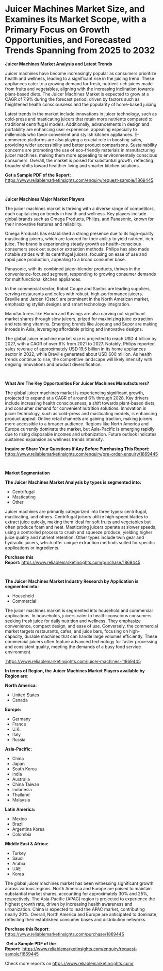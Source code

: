 <p><h1>Juicer Machines Market Size, and Examines its Market Scope, with a Primary Focus on Growth Opportunities, and Forecasted Trends Spanning from 2025 to 2032</h1></p><p><strong>Juicer Machines Market Analysis and Latest Trends</strong></p>
<p><p>Juicer machines have become increasingly popular as consumers prioritize health and wellness, leading to a significant rise in the juicing trend. These appliances cater to a growing demand for fresh, nutrient-rich juices made from fruits and vegetables, aligning with the increasing inclination towards plant-based diets. The Juicer Machines Market is expected to grow at a CAGR of 7.9% during the forecast period, driven by factors such as heightened health consciousness and the popularity of home-based juicing. </p><p>Latest trends in the market include innovations in juicer technology, such as cold-press and masticating juicers that retain more nutrients compared to traditional centrifugal models. Additionally, advancements in design and portability are enhancing user experience, appealing especially to millennials who favor convenient and stylish kitchen appliances. E-commerce platforms are also playing a crucial role in boosting sales, providing wider accessibility and better product comparisons. Sustainability concerns are promoting the use of eco-friendly materials in manufacturing juicer machines, making them more appealing to environmentally conscious consumers. Overall, the market is poised for substantial growth, reflecting broader shifts toward healthier living and smarter kitchen solutions.</p></p>
<p><strong>Get a Sample PDF of the Report:&nbsp;</strong> <a href="https://www.reliablemarketinsights.com/enquiry/request-sample/1869445?utm_campaign=3295&utm_medium=2&utm_source=Github&utm_content=ia&utm_term=04042025&utm_id=juicer-machines">https://www.reliablemarketinsights.com/enquiry/request-sample/1869445</a></p>
<p>&nbsp;</p>
<p><strong>Juicer Machines Major Market Players</strong></p>
<p><p>The juicer machines market is thriving with a diverse range of competitors, each capitalizing on trends in health and wellness. Key players include global brands such as Omega Products, Philips, and Panasonic, known for their innovative features and reliability. </p><p>Omega Products has established a strong presence due to its high-quality masticating juicers, which are favored for their ability to yield nutrient-rich juice. The brand is experiencing steady growth as health-conscious consumers seek out superior extraction methods. Philips has also made notable strides with its centrifugal juicers, focusing on ease of use and rapid juice production, appealing to a broad consumer base. </p><p>Panasonic, with its combined juicer-blender products, thrives in the convenience-focused segment, responding to growing consumer demands for multifunctional kitchen appliances. </p><p>In the commercial sector, Robot Coupe and Santos are leading suppliers, serving restaurants and cafes with robust, high-performance juicers. Breville and Jarden (Oster) are prominent in the North American market, emphasizing stylish designs and smart technology integration.</p><p>Manufacturers like Hurom and Kuvings are also carving out significant market shares through slow juicers, prized for maximizing juice extraction and retaining vitamins. Emerging brands like Joyoung and Supor are making inroads in Asia, leveraging affordable pricing and innovative designs.</p><p>The global juicer machine market size is projected to reach USD 4 billion by 2027, with a CAGR of over 6% from 2021 to 2027. Notably, Philips reported sales revenue of approximately USD 19.5 billion in its home appliances sector in 2022, while Breville generated about USD 600 million. As health trends continue to rise, the competitive landscape will likely intensify with ongoing innovations and product diversification.</p></p>
<p>&nbsp;</p>
<p><strong>What Are The Key Opportunities For Juicer Machines Manufacturers?</strong></p>
<p><p>The global juicer machines market is experiencing significant growth, projected to expand at a CAGR of around 6% through 2028. Key drivers include increasing health consciousness, a shift towards plant-based diets, and consumer demand for convenient nutrition solutions. Innovation in juicer technology, such as cold-press and masticating models, is enhancing product appeal. Online retail channels are gaining traction, making juicers more accessible to a broader audience. Regions like North America and Europe currently dominate the market, but Asia-Pacific is emerging rapidly due to rising disposable incomes and urbanization. Future outlook indicates sustained expansion as wellness trends intensify.</p></p>
<p><strong>Inquire or Share Your Questions If Any Before Purchasing This Report:</strong> <a href="https://www.reliablemarketinsights.com/enquiry/pre-order-enquiry/1869445?utm_campaign=3295&utm_medium=2&utm_source=Github&utm_content=ia&utm_term=04042025&utm_id=juicer-machines">https://www.reliablemarketinsights.com/enquiry/pre-order-enquiry/1869445</a></p>
<p>&nbsp;</p>
<p><strong>Market Segmentation</strong></p>
<p><strong>The Juicer Machines Market Analysis by types is segmented into:</strong></p>
<p><ul><li>Centrifugal</li><li>Masticating</li><li>Other</li></ul></p>
<p><p>Juicer machines are primarily categorized into three types: centrifugal, masticating, and others. Centrifugal juicers utilize high-speed blades to extract juice quickly, making them ideal for soft fruits and vegetables but often produce foam and heat. Masticating juicers operate at slower speeds, using a controlled process to crush and squeeze produce, yielding higher juice quality and nutrient retention. Other types include twin gear and hydraulic juicers, which offer unique extraction methods suited for specific applications or ingredients.</p></p>
<p><strong>Purchase this Report:&nbsp;</strong><a href="https://www.reliablemarketinsights.com/purchase/1869445?utm_campaign=3295&utm_medium=2&utm_source=Github&utm_content=ia&utm_term=04042025&utm_id=juicer-machines">https://www.reliablemarketinsights.com/purchase/1869445</a></p>
<p>&nbsp;</p>
<p><strong>The Juicer Machines Market Industry Research by Application is segmented into:</strong></p>
<p><ul><li>Household</li><li>Commercial</li></ul></p>
<p><p>The juicer machines market is segmented into household and commercial applications. In households, juicers cater to health-conscious consumers seeking fresh juice for daily nutrition and wellness. They emphasize convenience, compact design, and ease of use. Conversely, the commercial market targets restaurants, cafes, and juice bars, focusing on high-capacity, durable machines that can handle large volumes efficiently. These commercial juicers often feature advanced technology for faster processing and consistent quality, meeting the demands of a busy food service environment.</p></p>
<p><a href="https://www.reliablemarketinsights.com/juicer-machines-r1869445?utm_campaign=3295&utm_medium=2&utm_source=Github&utm_content=ia&utm_term=04042025&utm_id=juicer-machines">&nbsp;https://www.reliablemarketinsights.com/juicer-machines-r1869445</a></p>
<p><strong>In terms of Region, the Juicer Machines Market Players available by Region are:</strong></p>
<p>
    <p> <strong> North America: </strong>
        <ul>
            <li>United States</li>
            <li>Canada</li>
        </ul>
        </p> 
    <p> <strong> Europe: </strong>
        <ul>
            <li>Germany</li>
            <li>France</li>
            <li>U.K.</li>
            <li>Italy</li>
            <li>Russia</li>
        </ul>
        </p> 
    <p> <strong> Asia-Pacific: </strong>
        <ul>
            <li>China</li>
            <li>Japan</li>
            <li>South Korea</li>
            <li>India</li>
            <li>Australia</li>
            <li>China Taiwan</li>
            <li>Indonesia</li>
            <li>Thailand</li>
            <li>Malaysia</li>
        </ul>
        </p> 
    <p> <strong> Latin America: </strong>
        <ul>
            <li>Mexico</li>
            <li>Brazil</li>
            <li>Argentina Korea</li>
            <li>Colombia</li>
        </ul>
        </p> 
    <p> <strong> Middle East & Africa: </strong>
        <ul>
            <li>Turkey</li>
            <li>Saudi</li>
            <li>Arabia</li>
            <li>UAE</li>
            <li>Korea</li>
        </ul>
    </p>
    </p>
<p><p>The global juicer machines market has been witnessing significant growth across various regions. North America and Europe are poised to maintain substantial market shares, accounting for approximately 30% and 25%, respectively. The Asia-Pacific (APAC) region is projected to experience the highest growth rate, driven by increasing health awareness and urbanization. China is expected to lead the APAC market, contributing nearly 20%. Overall, North America and Europe are anticipated to dominate, reflecting their established consumer bases and distribution networks.</p></p>
<p><strong>Purchase this Report: </strong><a href="https://www.reliablemarketinsights.com/purchase/1869445?utm_campaign=3295&utm_medium=2&utm_source=Github&utm_content=ia&utm_term=04042025&utm_id=juicer-machines">https://www.reliablemarketinsights.com/purchase/1869445</a></p>
<p>&nbsp;<strong>Get a Sample PDF of the Report:&nbsp;&nbsp;</strong><a href="https://www.reliablemarketinsights.com/enquiry/request-sample/1869445?utm_campaign=3295&utm_medium=2&utm_source=Github&utm_content=ia&utm_term=04042025&utm_id=juicer-machines">https://www.reliablemarketinsights.com/enquiry/request-sample/1869445</a></p>
<p><strong></strong></p>
<p>Check more reports on <a href="https://www.reliablemarketinsights.com/?utm_campaign=3295&utm_medium=2&utm_source=Github&utm_content=ia&utm_term=04042025&utm_id=juicer-machines">https://www.reliablemarketinsights.com/</a></p>